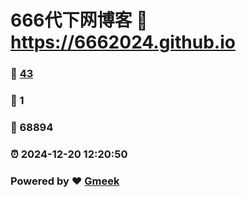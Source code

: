 # 666代下网博客 :link: https://6662024.github.io 
### :page_facing_up: [43](https://6662024.github.io/tag.html) 
### :speech_balloon: 1 
### :hibiscus: 68894 
### :alarm_clock: 2024-12-20 12:20:50 
### Powered by :heart: [Gmeek](https://github.com/Meekdai/Gmeek)
